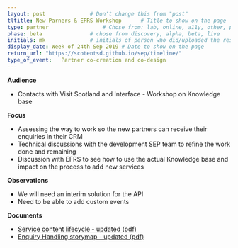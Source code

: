 ```yaml
---
layout: post              # Don't change this from "post"
tltitle: New Parners & EFRS Workshop      # Title to show on the page
type: partner                 # Chose from: lab, online, a11y, other, partner
phase: beta               # chose from discovery, alpha, beta, live
initials: mk              # initials of person who did/uploaded the research
display_date: Week of 24th Sep 2019 # Date to show on the page
return_url: "https://scotentsd.github.io/sep/timeline/"         
type_of_event:   Partner co-creation and co-design
---
```


**Audience**
- Contacts with Visit Scotland and Interface - Workshop on Knowledge base

**Focus**
- Assessing the way to work so the new partners can receive their enquiries in their CRM
- Technical discussions with the development SEP team to refine the work done and remaining
- Discussion with EFRS to see how to use the actual Knowledge base and impact on the process to add new services

**Observations**
- We will need an interim solution for the API
- Need to be able to add custom events

**Documents**
- [ Service content lifecycle - updated (pdf) ](../files/SEP-%20Knowledge%20base%20-%20Story%20map%20-%20version%20on%202019-09-19.pdf)
- [ Enquiry Handling storymap - updated (pdf) ](../files/SEP%20-%20Enquiry%20handling%20-%20High%20level%20storymap%20-%20last%20update%2026092019.pdf)
